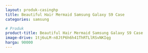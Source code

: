 ```yaml
---
layout: produk-casinghp
title: Beautiful Hair Mermaid Samsung Galaxy S9 Case
categories: samsung

# Produk
product-title: Beautiful Hair Mermaid Samsung Galaxy S9 Case
image-drive: 1tj6uLM-n8JtP6h6h41ThRTLlRSvNKIqg
harga: 90000
---
```

